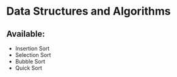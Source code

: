 Data Structures and Algorithms
==============================

Available:
----------

* Insertion Sort
* Selection Sort
* Bubble Sort
* Quick Sort
